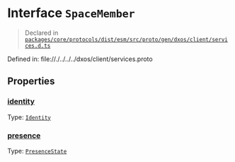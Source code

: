# Interface `SpaceMember`
> Declared in [`packages/core/protocols/dist/esm/src/proto/gen/dxos/client/services.d.ts`]()

Defined in:
   file://./../../../dxos/client/services.proto

## Properties
### [identity]()
Type: <code>[Identity](/api/@dxos/react-client/interfaces/Identity)</code>

### [presence]()
Type: <code>[PresenceState](/api/@dxos/react-client/enums#PresenceState)</code>
